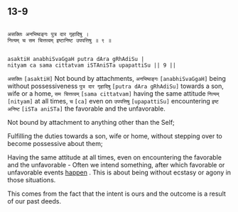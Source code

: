 ## 13-9


```shloka-sa

असक्तिः अनभिष्वङ्गः पुत्र दार गृहादिषु ।
नित्यम् च सम चित्तत्वम् इष्टानिष्ट उपपत्तिषु ॥ ९ ॥

```
```shloka-sa-hk

asaktiH anabhiSvaGgaH putra dAra gRhAdiSu |
nityam ca sama cittatvam iSTAniSTa upapattiSu || 9 ||

```
`असक्तिः` `[asaktiH]` Not bound by attachments, `अनभिष्वङ्गः` `[anabhiSvaGgaH]` being without possessiveness `पुत्र दार गृहादिषु` `[putra dAra gRhAdiSu]` towards a son, wife or a home, `सम चित्तत्वम्` `[sama cittatvam]` having the same attitude `नित्यम्` `[nityam]` at all times, `च` `[ca]` even on `उपपत्तिषु` `[upapattiSu]` encountering `इष्ट अनिष्ट` `[iSTa aniSTa]` the favorable and the unfavorable.

Not bound by attachment to anything other than the Self; 

Fulfilling the duties towards a son, wife or home, without stepping over to become possessive about them; 

Having the same attitude at all times, even on encountering the favorable and the unfavorable - Often we intend something, after which favorable or unfavorable events 
[happen](happenings)
. This is about being without ecstasy or agony in those situations.

This comes from the fact that the intent is ours and the outcome is a result of our past deeds.


